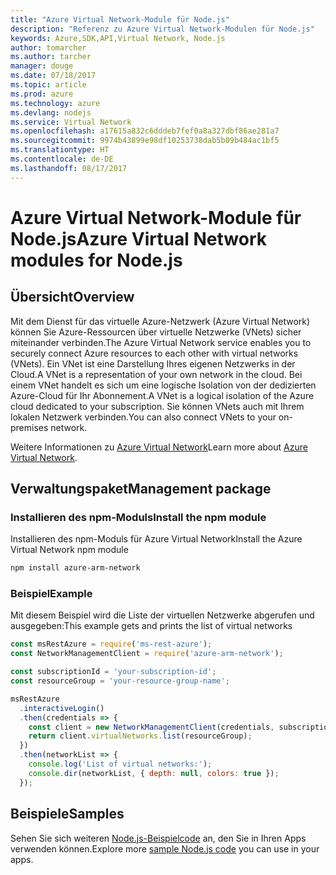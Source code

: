 ```yaml
---
title: "Azure Virtual Network-Module für Node.js"
description: "Referenz zu Azure Virtual Network-Modulen für Node.js"
keywords: Azure,SDK,API,Virtual Network, Node.js
author: tomarcher
ms.author: tarcher
manager: douge
ms.date: 07/18/2017
ms.topic: article
ms.prod: azure
ms.technology: azure
ms.devlang: nodejs
ms.service: Virtual Network
ms.openlocfilehash: a17615a832c6dddeb7fef0a8a327dbf86ae281a7
ms.sourcegitcommit: 9974b43899e98df10253738dab5b09b484ac1bf5
ms.translationtype: HT
ms.contentlocale: de-DE
ms.lasthandoff: 08/17/2017
---
```

# <a name="azure-virtual-network-modules-for-nodejs"></a><span data-ttu-id="7d8ea-104">Azure Virtual Network-Module für Node.js</span><span class="sxs-lookup"><span data-stu-id="7d8ea-104">Azure Virtual Network modules for Node.js</span></span>

## <a name="overview"></a><span data-ttu-id="7d8ea-105">Übersicht</span><span class="sxs-lookup"><span data-stu-id="7d8ea-105">Overview</span></span>

<span data-ttu-id="7d8ea-106">Mit dem Dienst für das virtuelle Azure-Netzwerk (Azure Virtual Network) können Sie Azure-Ressourcen über virtuelle Netzwerke (VNets) sicher miteinander verbinden.</span><span class="sxs-lookup"><span data-stu-id="7d8ea-106">The Azure Virtual Network service enables you to securely connect Azure resources to each other with virtual networks (VNets).</span></span> <span data-ttu-id="7d8ea-107">Ein VNet ist eine Darstellung Ihres eigenen Netzwerks in der Cloud.</span><span class="sxs-lookup"><span data-stu-id="7d8ea-107">A VNet is a representation of your own network in the cloud.</span></span> <span data-ttu-id="7d8ea-108">Bei einem VNet handelt es sich um eine logische Isolation von der dedizierten Azure-Cloud für Ihr Abonnement.</span><span class="sxs-lookup"><span data-stu-id="7d8ea-108">A VNet is a logical isolation of the Azure cloud dedicated to your subscription.</span></span> <span data-ttu-id="7d8ea-109">Sie können VNets auch mit Ihrem lokalen Netzwerk verbinden.</span><span class="sxs-lookup"><span data-stu-id="7d8ea-109">You can also connect VNets to your on-premises network.</span></span>

<span data-ttu-id="7d8ea-110">Weitere Informationen zu [Azure Virtual Network](https://docs.microsoft.com/azure/virtual-network/virtual-networks-overview)</span><span class="sxs-lookup"><span data-stu-id="7d8ea-110">Learn more about [Azure Virtual Network](https://docs.microsoft.com/azure/virtual-network/virtual-networks-overview).</span></span>

## <a name="management-package"></a><span data-ttu-id="7d8ea-111">Verwaltungspaket</span><span class="sxs-lookup"><span data-stu-id="7d8ea-111">Management package</span></span>

### <a name="install-the-npm-module"></a><span data-ttu-id="7d8ea-112">Installieren des npm-Moduls</span><span class="sxs-lookup"><span data-stu-id="7d8ea-112">Install the npm module</span></span>

<span data-ttu-id="7d8ea-113">Installieren des npm-Moduls für Azure Virtual Network</span><span class="sxs-lookup"><span data-stu-id="7d8ea-113">Install the Azure Virtual Network npm module</span></span>

```bash
npm install azure-arm-network
```

### <a name="example"></a><span data-ttu-id="7d8ea-114">Beispiel</span><span class="sxs-lookup"><span data-stu-id="7d8ea-114">Example</span></span>

<span data-ttu-id="7d8ea-115">Mit diesem Beispiel wird die Liste der virtuellen Netzwerke abgerufen und ausgegeben:</span><span class="sxs-lookup"><span data-stu-id="7d8ea-115">This example gets and prints the list of virtual networks</span></span>

```javascript
const msRestAzure = require('ms-rest-azure');
const NetworkManagementClient = require('azure-arm-network');

const subscriptionId = 'your-subscription-id';
const resourceGroup = 'your-resource-group-name';

msRestAzure
  .interactiveLogin()
  .then(credentials => {
    const client = new NetworkManagementClient(credentials, subscriptionId);
    return client.virtualNetworks.list(resourceGroup);
  })
  .then(networkList => {
    console.log('List of virtual networks:');
    console.dir(networkList, { depth: null, colors: true });
  });

```

## <a name="samples"></a><span data-ttu-id="7d8ea-116">Beispiele</span><span class="sxs-lookup"><span data-stu-id="7d8ea-116">Samples</span></span>

<span data-ttu-id="7d8ea-117">Sehen Sie sich weiteren [Node.js-Beispielcode](https://azure.microsoft.com/resources/samples/?platform=nodejs) an, den Sie in Ihren Apps verwenden können.</span><span class="sxs-lookup"><span data-stu-id="7d8ea-117">Explore more [sample Node.js code](https://azure.microsoft.com/resources/samples/?platform=nodejs) you can use in your apps.</span></span>
